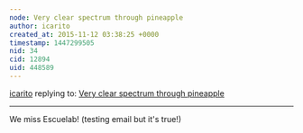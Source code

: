 ```yaml
---
node: Very clear spectrum through pineapple
author: icarito
created_at: 2015-11-12 03:38:25 +0000
timestamp: 1447299505
nid: 34
cid: 12894
uid: 448589
---
```




[icarito](../profile/icarito) replying to: [Very clear spectrum through pineapple](../notes/warren/12-24-2010/very-clear-spectrum-through-pineapple)

----
We miss Escuelab!
(testing email but it's true!)